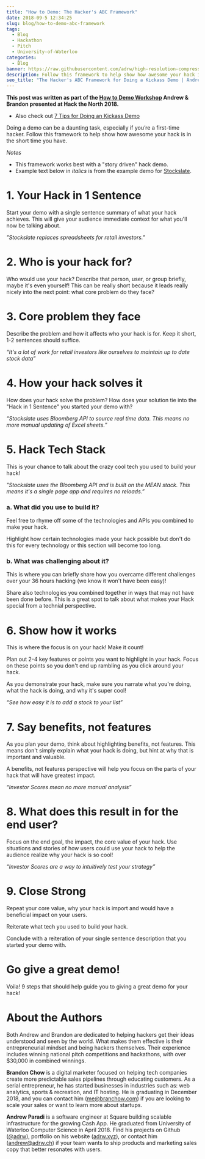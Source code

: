 ```yaml
---
title: "How to Demo: The Hacker's ABC Framework"
date: 2018-09-5 12:34:25
slug: blog/how-to-demo-abc-framework
tags:
  - Blog
  - Hackathon
  - Pitch
  - University-of-Waterloo
categories:
  - Blog
banner: https://raw.githubusercontent.com/adrw/high-resolution-compressed-images/master/img/00011c.png
description: Follow this framework to help show how awesome your hack is in the short time you have.
seo_title: "The Hacker's ABC Framework for Doing a Kickass Demo | Andrew Paradi Alexander"
---
```


**This post was written as part of the [How to Demo Workshop](https://github.com/hackthenorth/hackthenorth2018-workshops/blob/master/HowToDemo.md) Andrew & Brandon presented at Hack the North 2018.**

- Also check out [7 Tips for Doing an Kickass Demo](/blog/how-to-demo-7tips)

Doing a demo can be a daunting task, especially if you’re a first-time hacker. Follow this framework to help show how awesome your hack is in the short time you have.

_Notes_

- This framework works best with a "story driven" hack demo.
- Example text below in _italics_ is from the example demo for [Stockslate](https://youtu.be/juY4bwJXMVE).

# 1. Your Hack in 1 Sentence

Start your demo with a single sentence summary of what your hack achieves. This will give your audience immediate context for what you'll now be talking about.

_"Stockslate replaces spreadsheets for retail investors."_

# 2. Who is your hack for?

Who would use your hack? Describe that person, user, or group briefly, maybe it's even yourself! This can be really short because it leads really nicely into the next point: what core problem do they face?

# 3. Core problem they face

Describe the problem and how it affects who your hack is for. Keep it short, 1-2 sentences should suffice.

_“It's a lot of work for retail investors like ourselves to maintain up to date stock data”_

# 4. How your hack solves it

How does your hack solve the problem? How does your solution tie into the "Hack in 1 Sentence" you started your demo with?

_“Stockslate uses Bloomberg API to source real time data. This means no more manual updating of Excel sheets.”_

# 5. Hack Tech Stack

This is your chance to talk about the crazy cool tech you used to build your hack!

_"Stockslate uses the Bloomberg API and is built on the MEAN stack. This means it's a single page app and requires no reloads.”_

### a. What did you use to build it?

Feel free to rhyme off some of the technologies and APIs you combined to make your hack.

Highlight how certain technologies made your hack possible but don't do this for every technology or this section will become too long.

### b. What was challenging about it?

This is where you can briefly share how you overcame different challenges over your 36 hours hacking (we know it won't have been easy)!

Share also technologies you combined together in ways that may not have been done before. This is a great spot to talk about what makes your Hack special from a technial perspective.

# 6. Show how it works

This is where the focus is on your hack! Make it count!

Plan out 2-4 key features or points you want to highlight in your hack. Focus on these points so you don't end up rambling as you click around your hack.

As you demonstrate your hack, make sure you narrate what you're doing, what the hack is doing, and why it's super cool!

_“See how easy it is to add a stock to your list”_

# 7. Say benefits, not features

As you plan your demo, think about highlighting benefits, not features. This means don't simply explain what your hack is doing, but hint at why that is important and valuable.

A benefits, not features perspective will help you focus on the parts of your hack that will have greatest impact.

_“Investor Scores mean no more manual analysis”_

# 8. What does this result in for the end user?

Focus on the end goal, the impact, the core value of your hack. Use situations and stories of how users could use your hack to help the audience realize why your hack is so cool!

_“Investor Scores are a way to intuitively test your strategy”_

# 9. Close Strong

Repeat your core value, why your hack is import and would have a beneficial impact on your users.

Reiterate what tech you used to build your hack.

Conclude with a reiteration of your single sentence description that you started your demo with.

# Go give a great demo!

Voila! 9 steps that should help guide you to giving a great demo for your hack!

# About the Authors

Both Andrew and Brandon are dedicated to helping hackers get their ideas understood and seen by the world. What makes them effective is their entrepreneurial mindset and being hackers themselves. Their experience includes winning national pitch competitions and hackathons, with over \$30,000 in combined winnings.

**Brandon Chow** is a digital marketer focused on helping tech companies create more predictable sales pipelines through educating customers. As a serial entrepreneur, he has started businesses in industries such as: web analytics, sports & recreation, and IT hosting. He is graduating in December 2018, and you can contact him ([me@branchow.com](mailto:me@branchow.com)) if you are looking to scale your sales or want to learn more about startups.

**Andrew Paradi** is a software engineer at Square building scalable infrastructure for the growing Cash App. He graduated from University of Waterloo Computer Science in April 2018. Find his projects on Github ([@adrw](https://github.com/adrw)), portfolio on his website ([adrw.xyz](https://www.adrw.xyz)), or contact him ([andrew@adrw.ch](mailto:andrew@adrw.ch)) if your team wants to ship products and marketing sales copy that better resonates with users.
